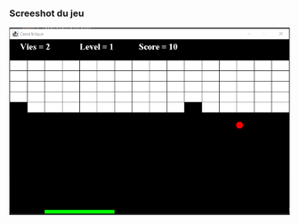### Screeshot du jeu
![](https://github.com/manuescat/Projets-Java-Casse-Briques/blob/main/Capture%20d%E2%80%99%C3%A9cran%202023-11-15%20163146.png)
